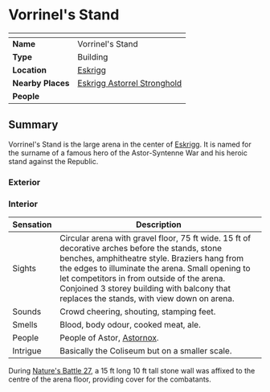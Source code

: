 # Vorrinel's Stand

| []() | |
| --- | --- |
| **Name** | Vorrinel's Stand |
| **Type** | Building |
| **Location** | [Eskrigg](../cities/eskrigg.md) |
| **Nearby Places** | [Eskrigg Astorrel Stronghold](../strongholds/eskrigg-astorrel-stronghold.md) |
| **People** | |

## Summary

Vorrinel's Stand is the large arena in the center of [Eskrigg](../cities/eskrigg.md). It is named for the surname of a famous hero of the Astor-Syntenne War and his heroic stand against the Republic.

### Exterior

### Interior

| Sensation | Description |
| ---- | --- |
| Sights | Circular arena with gravel floor, 75 ft wide. 15 ft of decorative arches before the stands, stone benches, amphitheatre style. Braziers hang from the edges to illuminate the arena. Small opening to let competitors in from outside of the arena. Conjoined 3 storey building with balcony that replaces the stands, with view down on arena. |
| Sounds | Crowd cheering, shouting, stamping feet. |
| Smells | Blood, body odour, cooked meat, ale. |
| People | People of Astor, [Astornox](../../organisations/astornox/astornox.md). |
| Intrigue | Basically the Coliseum but on a smaller scale. |

During [Nature's Battle 27](../../storylines/natures-battle-27.md), a 15 ft long 10 ft tall stone wall was affixed to the centre of the arena floor, providing cover for the combatants.
